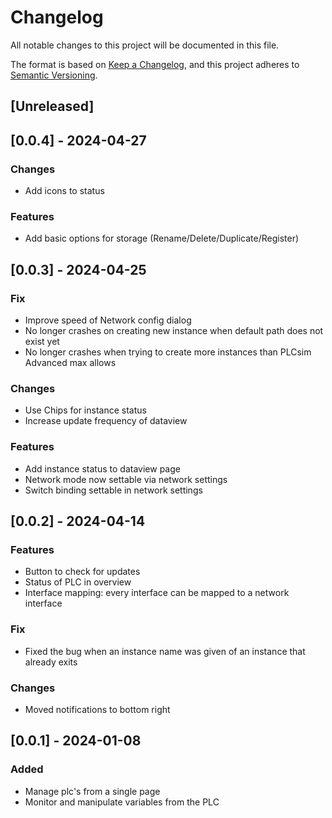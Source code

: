 # Changelog

All notable changes to this project will be documented in this file.

The format is based on [Keep a Changelog](https://keepachangelog.com/en/1.0.0/),
and this project adheres to [Semantic Versioning](https://semver.org/spec/v2.0.0.html).

## [Unreleased]

## [0.0.4] - 2024-04-27

### Changes
- Add icons to status

### Features
- Add basic options for storage (Rename/Delete/Duplicate/Register)

## [0.0.3] - 2024-04-25

### Fix
- Improve speed of Network config dialog
- No longer crashes on creating new instance when default path does not exist yet
- No longer crashes when trying to create more instances than PLCsim Advanced max allows

### Changes
- Use Chips for instance status
- Increase update frequency of dataview 

### Features
- Add instance status to dataview page
- Network mode now settable via network settings
- Switch binding settable in network settings

## [0.0.2] - 2024-04-14

### Features

- Button to check for updates
- Status of PLC in overview
- Interface mapping: every interface can be mapped to a network interface

### Fix

- Fixed the bug when an instance name was given of an instance that already exits

### Changes

- Moved notifications to bottom right

## [0.0.1] - 2024-01-08

### Added

- Manage plc's from a single page
- Monitor and manipulate variables from the PLC
